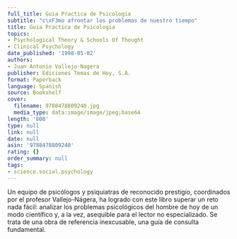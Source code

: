 ```yaml
---
full_title: Guia Practica de Psicologia
subtitle: "c\xF3mo afrontar los problemas de nuestro tiempo"
title: Guia Practica de Psicologia
topics:
- Psychological Theory & Schools Of Thought
- Clinical Psychology
date_published: '1998-05-02'
authors:
- Juan Antonio Vallejo-Nagera
publisher: Ediciones Temas de Hoy, S.A.
format: Paperback
language: Spanish
source: Bookshelf
cover:
  filename: 9788478809240.jpg
  media_type: data:image/image/jpeg;base64
length: '808'
type: null
link: null
date: null
asin: '9788478809240'
rating: {}
order_summary: null
tags:
- science.social.psychology
---
```

Un equipo de psicólogos y psiquiatras de reconocido prestigio, coordinados por el profesor Vallejo-Nágera, ha logrado con este libro superar un reto nada fácil: analizar los problemas psicológicos del hombre de hoy de un modo científico y, a la vez, asequible para el lector no especializado. Se trata de una obra de referencia inexcusable, una guía de consulta fundamental.
